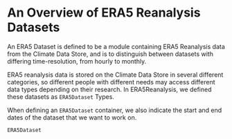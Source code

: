 # An Overview of ERA5 Reanalysis Datasets

An ERA5 Dataset is defined to be a module containing ERA5 Reanalysis data from the Climate Data Store, and is to distinguish between datasets with differing time-resolution, from hourly to monthly.

ERA5 reanalysis data is stored on the Climate Data Store in several different categories, so different people with different needs may access different data types depending on their research.  In ERA5Reanalysis, we defined these datasets as `ERA5Dataset` Types.

When defining an `ERA5Dataset` container, we also indicate the start and end dates of the dataset that we want to work on.

```@docs
ERA5Dataset
```